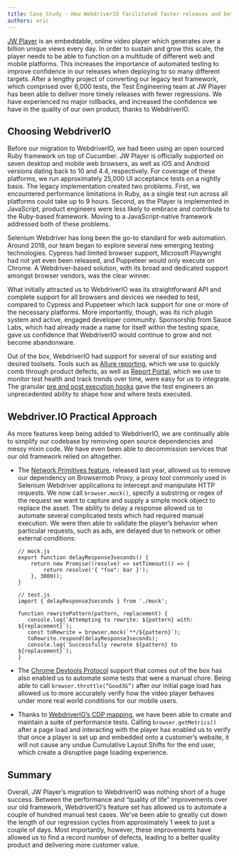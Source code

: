 ```yaml
---
title: Case Study - How WebdriverIO facilitated faster releases and better code quality for an online video company
authors: eric
---
```


[JW Player](https://www.jwplayer.com) is an embeddable, online video player which generates over a billion unique views every day. In order to sustain and grow this scale, the player needs to be able to function on a multitude of different web and mobile platforms. This increases the importance of automated testing to improve confidence in our releases when deploying to so many different targets. After a lengthy project of converting our legacy test framework, which comprised over 6,000 tests, the Test Engineering team at JW Player has been able to deliver more timely releases with fewer regressions. We have experienced no major rollbacks, and increased the confidence we have in the quality of our own product, thanks to WebdriverIO.

<!-- truncate -->

## Choosing WebdriverIO

Before our migration to WebdriverIO, we had been using an open sourced Ruby framework on top of Cucumber. JW Player is officially supported on seven desktop and mobile web browsers, as well as iOS and Android versions dating back to 10 and 4.4, respectively. For coverage of these platforms, we run approximately 25,000 UI acceptance tests on a nightly basis. The legacy implementation created two problems. First, we encountered performance limitations in Ruby, as a single test run across all platforms could take up to 9 hours. Second, as the Player is implemented in JavaScript, product engineers were less likely to embrace and contribute to the Ruby-based framework. Moving to a JavaScript-native framework addressed both of these problems.

Selenium Webdriver has long been the go-to standard for web automation. Around 2018, our team began to explore several new emerging testing technologies. Cypress had limited browser support, Microsoft Playwright had not yet even been released, and Puppeteer would only execute on Chrome. A Webdriver-based solution, with its broad and dedicated support amongst browser vendors, was the clear winner.

What initially attracted us to WebdriverIO was its straightforward API and complete support for all browsers and devices we needed to test, compared to Cypress and Puppeteer which lack support for one or more of the necessary platforms. More importantly, though, was its rich plugin system and active, engaged developer community. Sponsorship from Sauce Labs, which had already made a name for itself within the testing space, gave us confidence that WebdriverIO would continue to grow and not become abandonware.

Out of the box, WebdriverIO had support for several of our existing and desired toolsets. Tools such as [Allure reporting](https://webdriver.io/docs/allure-reporter), which we use to quickly comb through product defects, as well as [Report Portal](https://webdriver.io/docs/wdio-reportportal-reporter), which we use to monitor test health and track trends over time, were easy for us to integrate. The granular [pre and post execution hooks](https://webdriver.io/docs/options/#hooks) gave the test engineers an unprecedented ability to shape how and where tests executed.

## Webdriver.IO Practical Approach

As more features keep being added to WebdriverIO, we are continually able to simplify our codebase by removing open source dependencies and messy mixin code. We have even been able to decommission services that our old framework relied on altogether.

- The [Network Primitives feature](https://webdriver.io/blog/2020/07/10/network-primitives), released last year, allowed us to remove our dependency on Browsermob Proxy, a proxy tool commonly used in Selenium Webdriver applications to intercept and manipulate HTTP requests. We now call `browser.mock()`, specify a substring or regex of the request we want to capture and supply a simple mock object to replace the asset. The ability to delay a response allowed us to automate several complicated tests which had required manual execution. We were then able to validate the player’s behavior when particular requests, such as ads, are delayed due to network or other external conditions:

    ```
    // mock.js
    export function delayResponse3seconds() {
        return new Promise((resolve) => setTimeout(() => {
            return resolve('{ "foo": bar }');
        }, 3000));
    }

    // test.js
    import { delayResponse3seconds } from './mock';

    function rewritePattern(pattern, replacement) {
       console.log(`Attempting to rewrite: ${pattern} with: ${replacement}`);
       const toRewrite = browser.mock(`**/${pattern}`);
       toRewrite.respond(delayResponse3seconds);
       console.log(`Successfully rewrote ${pattern} to ${replacement}`);
    }
    ```
- The [Chrome Devtools Protocol](https://webdriver.io/docs/api/chromium) support that comes out of the box has also enabled us to automate some tests that were a manual chore. Being able to call `browser.throttle(“Good3G”)` after our initial page load has allowed us to more accurately verify how the video player behaves under more real world conditions for our mobile users.

- Thanks to [WebdriverIO’s CDP mapping](https://webdriver.io/docs/devtools-service/#getmetrics), we have been able to create and maintain a suite of performance tests. Calling `browser.getMetrics()` after a page load and interacting with the player has enabled us to verify that once a player is set up and embedded onto a customer’s website, it will not cause any undue Cumulative Layout Shifts for the end user, which create a disruptive page loading experience.

## Summary

Overall, JW Player’s migration to WebdriverIO was nothing short of a huge success. Between the performance and “quality of life” improvements over our old framework, WebdriverIO’s feature set has allowed us to automate a couple of hundred manual test cases. We've been able to greatly cut down the length of our regression cycles from approximately 1 week to just a couple of days. Most importantly, however, these improvements have allowed us to find a record number of defects, leading to a better quality product and delivering more customer value.
